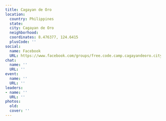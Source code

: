 ```yaml
---
title: Cagayan de Oro
location:
  country: Philippines
  state: 
  city: Cagayan de Oro
  neighborhood: 
  coordinates: 8.476377, 124.6415
  plusCode: ''
social:
  name: Facebook
  URL: https://www.facebook.com/groups/free.code.camp.cagayandeoro.city
chat:
  name: ''
  URL: ''
event:
  name: ''
  URL: ''
leaders:
- name: ''
  URL: ''
photos:
  old: 
  cover: ''
---
```

